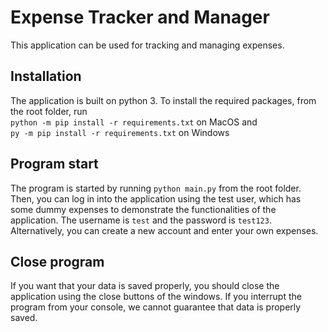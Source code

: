 # Expense Tracker and Manager
This application can be used for tracking and managing expenses.
## Installation
The application is built on python 3. To install the required packages, from the root folder, run \
```python -m pip install -r requirements.txt``` on MacOS and \
```py -m pip install -r requirements.txt``` on Windows
## Program start
The program is started by running ```python main.py``` from the root folder.
Then, you can log in into the application using the test user, which has some dummy expenses to demonstrate the 
functionalities of the application. The username is ```test``` and the password is ``test123``. \
Alternatively, you can create a new account and enter your own expenses.

## Close program
If you want that your data is saved properly, you should close the application using the close buttons of the windows. 
If you interrupt the program from your console, we cannot guarantee that data is properly saved.